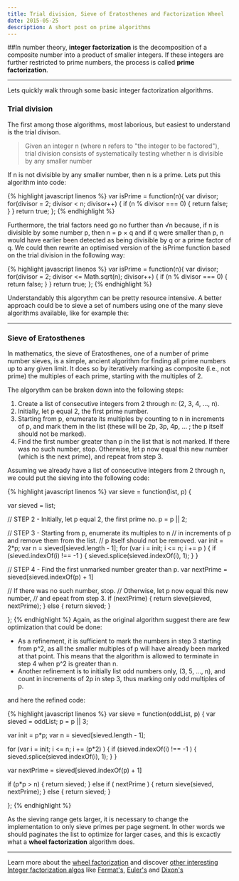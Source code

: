 ```yaml
---
title: Trial division, Sieve of Eratosthenes and Factorization Wheel
date: 2015-05-25
description: A short post on prime algorithms
---
```


##In number theory, **integer factorization** is the decomposition of a composite number into a product of smaller integers. If these integers are further restricted to prime numbers, the process is called **prime factorization**.

* * *
Lets quickly walk through some basic integer factorization algorithms.

### Trial division
The first among those algorithms, most laborious, but easiest to understand is the trial divison.

> Given an integer n (where n refers to "the integer to be factored"), trial division consists of systematically testing whether n is divisible by any smaller number


If n is not divisible by any smaller number, then n is a prime. Lets put this algorithm into code:

{% highlight javascript linenos %}
var isPrime = function(n){
  var divisor;
  for(divisor = 2; divisor < n; divisor++) {
    if (n % divisor === 0) {
      return false;
    }
  }
  return true;
};
{% endhighlight %}

Furthermore, the trial factors need go no further than √n because, if n is divisible by some number p, then n = p × q and if q were smaller than p, n would have earlier been detected as being divisible by q or a prime factor of q.
We could then rewrite an optimised version of the isPrime function based on the trial division in the following way:

{% highlight javascript linenos %}
var isPrime = function(n){
  var divisor;
  for(divisor = 2; divisor <= Math.sqrt(n); divisor++) {
    if (n % divisor === 0) {
      return false;
    }
  }
  return true;
};
{% endhighlight %}

Understandably this algorythm can be pretty resource intensive. A better approach could be to sieve a set of numbers using one of the many sieve algorithms available, like for example the:

* * *

### Sieve of Eratosthenes

In mathematics, the sieve of Eratosthenes, one of a number of prime number sieves, is a simple, ancient algorithm for finding all prime numbers up to any given limit. It does so by iteratively marking as composite (i.e., not prime) the multiples of each prime, starting with the multiples of 2.

The algorythm can be braken down into the following steps:

1. Create a list of consecutive integers from 2 through n: (2, 3, 4, ..., n).
2. Initially, let p equal 2, the first prime number.
3. Starting from p, enumerate its multiples by counting to n in increments of p, and mark them in the list (these will be 2p, 3p, 4p, ... ; the p itself should not be marked).
4. Find the first number greater than p in the list that is not marked. If there was no such number, stop. Otherwise, let p now equal this new number (which is the next prime), and repeat from step 3.

Assuming we already have a list of consecutive integers from 2 through n, we could put the sieving into the following code:

{% highlight javascript linenos %}
var sieve = function(list, p) {

  var sieved = list;

  // STEP 2 - Initially, let p equal 2, the first prime no.
  p = p || 2;

  // STEP 3 - Starting from p, enumerate its multiples to n
  // in increments of p and remove them from the list.
  // p itself should not be removed.
  var init = 2*p;
  var n = sieved[sieved.length - 1];
  for (var i = init; i <= n; i += p ) {
    if (sieved.indexOf(i) !== -1 ) {
      sieved.splice(sieved.indexOf(i), 1);
    }
  }

  // STEP 4 - Find the first unmarked number greater than p.
  var nextPrime = sieved[sieved.indexOf(p) + 1]

  // If there was no such number, stop.
  // Otherwise, let p now equal this new number,
  // and epeat from step 3.
  if (nextPrime) {
    return sieve(sieved, nextPrime);
  } else {
    return sieved;
  }

};
{% endhighlight %}
Again, as the original algorithm suggest there are few optimization that could be done:

- As a refinement, it is sufficient to mark the numbers in step 3 starting from p^2, as all the smaller multiples of p will have already been marked at that point. This means that the algorithm is allowed to terminate in step 4 when p^2 is greater than n.
- Another refinement is to initially list odd numbers only, (3, 5, ..., n), and count in increments of 2p in step 3, thus marking only odd multiples of p.

and here the refined code:

{% highlight javascript linenos %}
var sieve = function(oddList, p) {
  var sieved = oddList;
  p = p || 3;

  var init = p*p;
  var n = sieved[sieved.length - 1];

  for (var i = init; i <= n; i += (p*2) ) {
    if (sieved.indexOf(i) !== -1 ) {
      sieved.splice(sieved.indexOf(i), 1);
    }
  }

  var nextPrime = sieved[sieved.indexOf(p) + 1]

  if (p*p > n) {
    return sieved;
  } else if ( nextPrime ) {
    return sieve(sieved, nextPrime);
  } else {
    return sieved;
  }

};
{% endhighlight %}



As the sieving range gets larger, it is necessary to change the implementation to only sieve primes per page segment. In other words we should paginates the list to optimize for larger cases, and this is excactly what a **wheel factorization** algorithm does.

* * *

Learn more about the [wheel factorization](http://en.wikipedia.org/wiki/Wheel_factorization) and discover [other interesting Integer factorization algos](http://en.wikipedia.org/wiki/Integer_factorization) like [Fermat's](http://en.wikipedia.org/wiki/Fermat%27s_factorization_method), [Euler's](http://en.wikipedia.org/wiki/Euler%27s_factorization_method) and [Dixon's](http://en.wikipedia.org/wiki/Dixon%27s_factorization_method)

